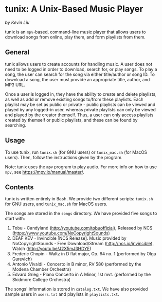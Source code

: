# tunix: A Unix-Based Music Player
*by Kevin Liu*

tunix is an `mpv`-based, command-line music player that allows users to download songs from online, play them, and form playlists from them.

## General

tunix allows users to create accounts for handling music. A user does not need to be logged in order to download, search for, or play songs. To play a song, the user can search for the song via either title/author or song ID. To download a song, the user must provide an appropriate title, author, and MP3 URL.

Once a user is logged in, they have the ability to create and delete playlists, as well as add or remove existing songs to/from these playlists. Each playlist may be set as public or private - public playlists can be viewed and played by any logged-in user, whereas private playlists can only be viewed and played by the creator themself. Thus, a user can only access playlists created by themself or public playlists, and these can be found by searching.

## Usage
To use tunix, run `tunix.sh` (for GNU users) or `tunix_mac.sh` (for MacOS users). Then, follow the instructions given by the program.

Note: tunix uses the `mpv` program to play audio. For more info on how to use `mpv`, see https://mpv.io/manual/master/.

## Contents
tunix is written entirely in Bash. We provide two different scripts: `tunix.sh` for GNU users, and `tunix_mac.sh` for MacOS users.

The songs are stored in the `songs` directory. We have provided five songs to start with:

1. Tobu - Candyland (http://youtube.com/tobuofficial), Released by NCS (https://www.youtube.com/NoCopyrightSounds)
2. DEAF KEV - Invincible [NCS Release]. Music provided by NoCopyrightSounds - Free Download/Stream (http://ncs.io/invincible), Watch (http://youtu.be/J2X5mJ3HDYE)
3. Frederic Chopin - Waltz in D flat major, Op. 64 no. 1 (performed by Olga Gurevich)
4. Antonio Vivaldi - Concerto in B minor, RV 580 (performed by the Modena Chamber Orchestra)
5. Edvard Grieg - Piano Concerto in A Minor, 1st mvt. (performed by the Skidmore College Orchestra)

The songs' information is stored in `catalog.txt`. We have also provided sample users in `users.txt` and playlists in `playlists.txt`.

